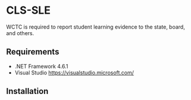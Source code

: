 # CLS-SLE
WCTC is required to report student learning evidence to the state, board, and others.

## Requirements

* .NET Framework 4.6.1
* Visual Studio https://visualstudio.microsoft.com/

## Installation

